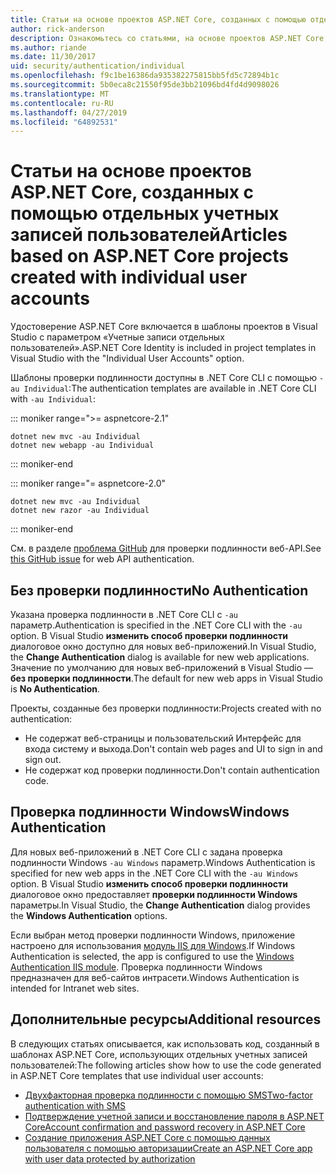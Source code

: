 ```yaml
---
title: Статьи на основе проектов ASP.NET Core, созданных с помощью отдельных учетных записей пользователей
author: rick-anderson
description: Ознакомьтесь со статьями, на основе проектов ASP.NET Core, созданных с помощью отдельных учетных записей пользователей.
ms.author: riande
ms.date: 11/30/2017
uid: security/authentication/individual
ms.openlocfilehash: f9c1be16386da935382275815bb5fd5c72894b1c
ms.sourcegitcommit: 5b0eca8c21550f95de3bb21096bd4fd4d9098026
ms.translationtype: MT
ms.contentlocale: ru-RU
ms.lasthandoff: 04/27/2019
ms.locfileid: "64892531"
---
```

# <a name="articles-based-on-aspnet-core-projects-created-with-individual-user-accounts"></a><span data-ttu-id="5de39-103">Статьи на основе проектов ASP.NET Core, созданных с помощью отдельных учетных записей пользователей</span><span class="sxs-lookup"><span data-stu-id="5de39-103">Articles based on ASP.NET Core projects created with individual user accounts</span></span>

<span data-ttu-id="5de39-104">Удостоверение ASP.NET Core включается в шаблоны проектов в Visual Studio с параметром «Учетные записи отдельных пользователей».</span><span class="sxs-lookup"><span data-stu-id="5de39-104">ASP.NET Core Identity is included in project templates in Visual Studio with the "Individual User Accounts" option.</span></span>

<span data-ttu-id="5de39-105">Шаблоны проверки подлинности доступны в .NET Core CLI с помощью `-au Individual`:</span><span class="sxs-lookup"><span data-stu-id="5de39-105">The authentication templates are available in .NET Core CLI with `-au Individual`:</span></span>

::: moniker range=">= aspnetcore-2.1"

```console
dotnet new mvc -au Individual
dotnet new webapp -au Individual
```

::: moniker-end

::: moniker range="= aspnetcore-2.0"

```console
dotnet new mvc -au Individual
dotnet new razor -au Individual
```

::: moniker-end

<span data-ttu-id="5de39-106">См. в разделе [проблема GitHub](https://github.com/aspnet/AspNetCore/issues/5833) для проверки подлинности веб-API.</span><span class="sxs-lookup"><span data-stu-id="5de39-106">See [this GitHub issue](https://github.com/aspnet/AspNetCore/issues/5833) for web API authentication.</span></span>

<a name="no"></a>

## <a name="no-authentication"></a><span data-ttu-id="5de39-107">Без проверки подлинности</span><span class="sxs-lookup"><span data-stu-id="5de39-107">No Authentication</span></span>

<span data-ttu-id="5de39-108">Указана проверка подлинности в .NET Core CLI с `-au` параметр.</span><span class="sxs-lookup"><span data-stu-id="5de39-108">Authentication is specified in the .NET Core CLI with the `-au` option.</span></span> <span data-ttu-id="5de39-109">В Visual Studio **изменить способ проверки подлинности** диалоговое окно доступно для новых веб-приложений.</span><span class="sxs-lookup"><span data-stu-id="5de39-109">In Visual Studio, the **Change Authentication** dialog is available for new web applications.</span></span> <span data-ttu-id="5de39-110">Значение по умолчанию для новых веб-приложений в Visual Studio — **без проверки подлинности**.</span><span class="sxs-lookup"><span data-stu-id="5de39-110">The default for new web apps in Visual Studio is **No Authentication**.</span></span>

<span data-ttu-id="5de39-111">Проекты, созданные без проверки подлинности:</span><span class="sxs-lookup"><span data-stu-id="5de39-111">Projects created with no authentication:</span></span>

* <span data-ttu-id="5de39-112">Не содержат веб-страницы и пользовательский Интерфейс для входа систему и выхода.</span><span class="sxs-lookup"><span data-stu-id="5de39-112">Don't contain web pages and UI to sign in and sign out.</span></span>
* <span data-ttu-id="5de39-113">Не содержат код проверки подлинности.</span><span class="sxs-lookup"><span data-stu-id="5de39-113">Don't contain authentication code.</span></span>

<a name="win"></a>

## <a name="windows-authentication"></a><span data-ttu-id="5de39-114">Проверка подлинности Windows</span><span class="sxs-lookup"><span data-stu-id="5de39-114">Windows Authentication</span></span>

<span data-ttu-id="5de39-115">Для новых веб-приложений в .NET Core CLI с задана проверка подлинности Windows `-au Windows` параметр.</span><span class="sxs-lookup"><span data-stu-id="5de39-115">Windows Authentication is specified for new web apps in the .NET Core CLI with the `-au Windows` option.</span></span> <span data-ttu-id="5de39-116">В Visual Studio **изменить способ проверки подлинности** диалоговое окно предоставляет **проверки подлинности Windows** параметры.</span><span class="sxs-lookup"><span data-stu-id="5de39-116">In Visual Studio, the **Change Authentication** dialog provides the **Windows Authentication** options.</span></span>

<span data-ttu-id="5de39-117">Если выбран метод проверки подлинности Windows, приложение настроено для использования [модуль IIS для Windows](xref:host-and-deploy/iis/modules).</span><span class="sxs-lookup"><span data-stu-id="5de39-117">If Windows Authentication is selected, the app is configured to use the [Windows Authentication IIS module](xref:host-and-deploy/iis/modules).</span></span> <span data-ttu-id="5de39-118">Проверка подлинности Windows предназначен для веб-сайтов интрасети.</span><span class="sxs-lookup"><span data-stu-id="5de39-118">Windows Authentication is intended for Intranet web sites.</span></span>

## <a name="additional-resources"></a><span data-ttu-id="5de39-119">Дополнительные ресурсы</span><span class="sxs-lookup"><span data-stu-id="5de39-119">Additional resources</span></span>

<span data-ttu-id="5de39-120">В следующих статьях описывается, как использовать код, созданный в шаблонах ASP.NET Core, использующих отдельных учетных записей пользователей:</span><span class="sxs-lookup"><span data-stu-id="5de39-120">The following articles show how to use the code generated in ASP.NET Core templates that use individual user accounts:</span></span>

* [<span data-ttu-id="5de39-121">Двухфакторная проверка подлинности с помощью SMS</span><span class="sxs-lookup"><span data-stu-id="5de39-121">Two-factor authentication with SMS</span></span>](xref:security/authentication/2fa)
* [<span data-ttu-id="5de39-122">Подтверждение учетной записи и восстановление пароля в ASP.NET Core</span><span class="sxs-lookup"><span data-stu-id="5de39-122">Account confirmation and password recovery in ASP.NET Core</span></span>](xref:security/authentication/accconfirm)
* [<span data-ttu-id="5de39-123">Создание приложения ASP.NET Core с помощью данных пользователя с помощью авторизации</span><span class="sxs-lookup"><span data-stu-id="5de39-123">Create an ASP.NET Core app with user data protected by authorization</span></span>](xref:security/authorization/secure-data)
